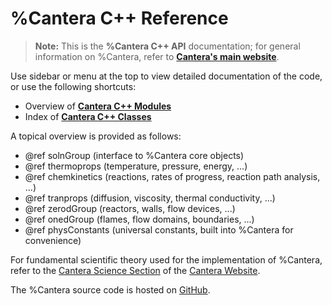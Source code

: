 # %Cantera C++ Reference

> **Note:** This is the **%Cantera C++ API** documentation; for general
> information on %Cantera, refer to [**Cantera's main website**](https://cantera.org).

Use sidebar or menu at the top to view detailed documentation of the code, or
use the following shortcuts:

* Overview of [**Cantera C++ Modules**](modules.html)
* Index of [**Cantera C++ Classes**](classes.html)

A topical overview is provided as follows:

* @ref solnGroup (interface to %Cantera core objects)
* @ref thermoprops (temperature, pressure, energy, ...)
* @ref chemkinetics (reactions, rates of progress, reaction path analysis, ...)
* @ref tranprops (diffusion, viscosity, thermal conductivity, ...)
* @ref zerodGroup (reactors, walls, flow devices, ...)
* @ref onedGroup (flames, flow domains, boundaries, ...)
* @ref physConstants (universal constants, built into %Cantera for convenience)

For fundamental scientific theory used for the implementation of %Cantera, refer to the
[Cantera Science Section](https://cantera.org/science/index.html) of the
[Cantera Website](https://cantera.org).

The %Cantera source code is hosted on [GitHub](https://github.com/Cantera/cantera).
